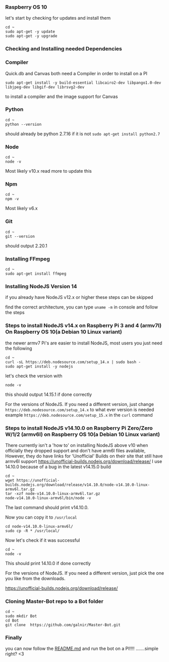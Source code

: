 ### Raspberry OS 10
let's start by checking for updates and install them
```
cd ~
sudo apt-get -y update
sudo apt-get -y upgrade
```

### Checking and Installing needed Dependencies 

### Compiler
Quick.db and Canvas both need a Compiler in order to install on a PI
```
sudo apt-get install -y build-essential libcairo2-dev libpango1.0-dev libjpeg-dev libgif-dev librsvg2-dev
```
to install a compiler and the image support for Canvas

### Python
```
cd ~
python --version
```
should already be python 2.7.16 if it is not `sudo apt-get install python2.7`

### Node
```
cd ~
node -v
```
Most likely v10.x read more to update this

### Npm
```
cd ~
npm -v
``` 
Most likely v6.x
### Git
```
cd ~
git --version
```
should output 2.20.1

### Installing FFmpeg
```
cd ~
sudo apt-get install ffmpeg
```

### Installing NodeJS Version 14
if you already have NodeJS v12.x or higher these steps can be skipped 

find the correct architecture, you can type `uname -m` in console and follow the steps


### Steps to install NodeJS v14.x on Raspberry Pi 3 and 4 (armv7l) On Raspberry OS 10(a Debian 10 Linux variant)
the newer armv7 Pi's are easier to install NodeJS, most users you just need the following 
```
cd ~
curl -sL https://deb.nodesource.com/setup_14.x | sudo bash -
sudo apt-get install -y nodejs
```

let's check the version with
```
node -v
```
this should output 14.15.1 if done correctly 

For the versions of NodeJS. If you need a different version, just change `https://deb.nodesource.com/setup_14.x` to what ever version is needed example `https://deb.nodesource.com/setup_15.x` in the `curl` command

### Steps to install NodeJS v14.10.0 on Raspberry Pi Zero/Zero W/1/2 (armv6l) on Raspberry OS 10(a Debian 10 Linux variant)

There currently isn't a 'how to' on installing NodeJS above v10 when officially they dropped support and don't have arm6l files available,
However, they do have links for 'Unofficial' Builds on their site that still have armv6l support
https://unofficial-builds.nodejs.org/download/release/
I use 14.10.0 because of a bug in the latest v14.15.0 build

```
cd ~
wget https://unofficial-builds.nodejs.org/download/release/v14.10.0/node-v14.10.0-linux-armv6l.tar.gz
tar -xzf node-v14.10.0-linux-armv6l.tar.gz
node-v14.10.0-linux-armv6l/bin/node -v
```
The last command should print v14.10.0.

Now you can copy it to `/usr/local`

```
cd node-v14.10.0-linux-armv6l/
sudo cp -R * /usr/local/
```
Now let's check if it was successful
```
cd ~
node -v
```
This should print 14.10.0 if done correctly 

For the versions of NodeJS. If you need a different version, just pick the one you like from the downloads.

https://unofficial-builds.nodejs.org/download/release/


### Cloning Master-Bot repo to a Bot folder

```
cd ~
sudo mkdir Bot
cd Bot
git clone  https://github.com/galnir/Master-Bot.git
```

### Finally
you can now follow the [README.md](https://github.com/galnir/Master-Bot#installing-the-dependencies) and run the bot on a PI!!!! .......simple right? <3
